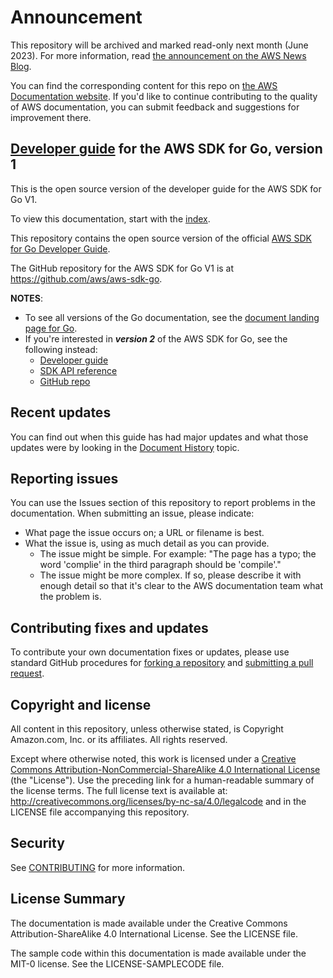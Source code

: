# Announcement

This repository will be archived and marked read-only next month (June 2023). For more information, read [the announcement on the AWS News Blog](https://aws.amazon.com/blogs/aws/retiring-the-aws-documentation-on-github/).

You can find the corresponding content for this repo on [the AWS Documentation website](https://docs.aws.amazon.com/sdk-for-go/v1/developer-guide). If you'd like to continue contributing to the quality of AWS documentation, you can submit feedback and suggestions for improvement there.

## [Developer guide](doc_source/index.md) for the AWS SDK for Go, version 1

This is the open source version of the developer guide for the AWS SDK for Go V1.

To view this documentation, start with the [index](doc_source/index.md).

This repository contains the open source version of the official [AWS SDK for Go Developer Guide](https://docs.aws.amazon.com/sdk-for-go/latest/developer-guide/welcome.html).

The GitHub repository for the AWS SDK for Go V1 is at https://github.com/aws/aws-sdk-go.

**NOTES**:
* To see all versions of the Go documentation, see the [document landing page for Go](https://docs.aws.amazon.com/sdk-for-go).
* If you're interested in _**version 2**_ of the AWS SDK for Go, see the following instead:
  * [Developer guide](https://aws.github.io/aws-sdk-go-v2/docs/)
  * [SDK API reference](https://pkg.go.dev/github.com/aws/aws-sdk-go-v2)
  * [GitHub repo](https://github.com/aws/aws-sdk-go-v2)

## Recent updates

You can find out when this guide has had major updates and what those updates were by looking in the [Document History](doc_source/document-history.md) topic.

## Reporting issues

You can use the Issues section of this repository to report problems in the documentation. When submitting an issue, please indicate:

  * What page the issue occurs on; a URL or filename is best.
  * What the issue is, using as much detail as you can provide.
    * The issue might be simple. For example: "The page has a typo; the word 'complie' in the third paragraph should be 'compile'."
    * The issue might be more complex. If so, please describe it with enough detail so that it's clear to the AWS documentation team what the problem is.

## Contributing fixes and updates

To contribute your own documentation fixes or updates, please use standard GitHub procedures for [forking a repository](https://help.github.com/articles/fork-a-repo/) and [submitting a pull request](https://help.github.com/articles/using-pull-requests/).

## Copyright and license

All content in this repository, unless otherwise stated, is Copyright Amazon.com, Inc. or its affiliates. All rights reserved.

Except where otherwise noted, this work is licensed under a [Creative Commons Attribution-NonCommercial-ShareAlike 4.0 International License](http://creativecommons.org/licenses/by-nc-sa/4.0/) (the "License"). Use the preceding link for a human-readable summary of the license terms. The full license text is available at: http://creativecommons.org/licenses/by-nc-sa/4.0/legalcode and in the LICENSE file accompanying this repository.

## Security

See [CONTRIBUTING](CONTRIBUTING.md#security-issue-notifications) for more information.

## License Summary

The documentation is made available under the Creative Commons Attribution-ShareAlike 4.0 International License. See the LICENSE file.

The sample code within this documentation is made available under the MIT-0 license. See the LICENSE-SAMPLECODE file.
